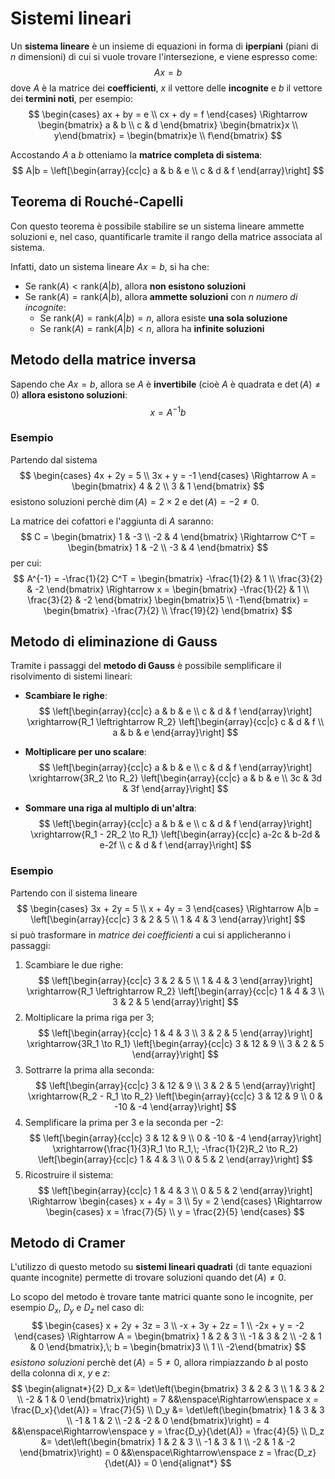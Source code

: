 # Sistemi lineari

Un **sistema lineare** è un insieme di equazioni in forma di **iperpiani** (piani di $n$ dimensioni) di cui si vuole trovare l'intersezione, e viene espresso come:
$$Ax = b$$
dove $A$ è la matrice dei **coefficienti**, $x$ il vettore delle **incognite** e $b$ il vettore dei **termini noti**, per esempio:
$$
\begin{cases}
ax + by = e \\
cx + dy = f
\end{cases} \Rightarrow
\begin{bmatrix}
a & b \\
c & d
\end{bmatrix}
\begin{bmatrix}x \\ y\end{bmatrix} =
\begin{bmatrix}e \\ f\end{bmatrix}
$$

Accostando $A$ a $b$ otteniamo la **matrice completa di sistema**:
$$
A|b =
\left[\begin{array}{cc|c}
a & b & e \\
c & d & f
\end{array}\right]
$$

<!-- TODO: È importante?
Nel caso di $\mathbb{R}^2$, ci sono due variabili $x$ e $y$ e quindi l'_iperpiano_ è una retta:
- Se sono **parallele** (cioè quando $\cos\theta = \pm 1$, dove $\theta$ è l'angolo tra le rette), il sistema **non ha soluzioni**
- Se sono **coincidenti** (cioè quando $\cos\theta = 0$) ha **infinite soluzioni**
- Se sono **non parallele** (cioè quando $\cos\theta \not\in \{\pm 1, 0\}$) ha **una soluzione** che sarà un punto
-->

## Teorema di Rouché-Capelli

Con questo teorema è possibile stabilire se un sistema lineare ammette soluzioni e, nel caso, quantificarle tramite il rango della matrice associata al sistema.

Infatti, dato un sistema lineare $Ax = b$, si ha che:
- Se $\mathrm{rank}(A) < \mathrm{rank}(A|b)$, allora **non esistono soluzioni**
- Se $\mathrm{rank}(A) = \mathrm{rank}(A|b)$, allora **ammette soluzioni** con $n$ _numero di incognite_:
	- Se $\mathrm{rank}(A) = \mathrm{rank}(A|b) = n$, allora esiste **una sola soluzione**
	- Se $\mathrm{rank}(A) = \mathrm{rank}(A|b) < n$, allora ha **infinite soluzioni**

## Metodo della matrice inversa

Sapendo che $Ax = b$, allora se $A$ è **invertibile** (cioè $A$ è quadrata e $\det(A) \neq 0$) **allora esistono soluzioni**:
$$x = A^{-1}b$$

### Esempio

Partendo dal sistema
$$
\begin{cases}
4x + 2y = 5 \\
3x + y = -1
\end{cases} \Rightarrow
A = \begin{bmatrix}
4 & 2 \\
3 & 1
\end{bmatrix}
$$
esistono soluzioni perchè $\dim(A) = 2 \times 2$ e $\det(A) = -2 \neq 0$.

La matrice dei cofattori e l'aggiunta di $A$ saranno:
$$
C = \begin{bmatrix}
1 & -3 \\
-2 & 4
\end{bmatrix} \Rightarrow
C^T = \begin{bmatrix}
1 & -2 \\
-3 & 4
\end{bmatrix}
$$
per cui:
$$
A^{-1} = -\frac{1}{2} C^T =
\begin{bmatrix}
-\frac{1}{2} & 1 \\
\frac{3}{2} & -2
\end{bmatrix} \Rightarrow
x = \begin{bmatrix}
-\frac{1}{2} & 1 \\
\frac{3}{2} & -2
\end{bmatrix}
\begin{bmatrix}5 \\ -1\end{bmatrix} =
\begin{bmatrix}
-\frac{7}{2} \\
\frac{19}{2}
\end{bmatrix}
$$

## Metodo di eliminazione di Gauss

Tramite i passaggi del **metodo di Gauss** è possibile semplificare il risolvimento di sistemi lineari:
- **Scambiare le righe**:
$$
\left[\begin{array}{cc|c}
a & b & e \\
c & d & f
\end{array}\right] \xrightarrow{R_1 \leftrightarrow R_2}
\left[\begin{array}{cc|c}
c & d & f \\
a & b & e
\end{array}\right]
$$

- **Moltiplicare per uno scalare**:
$$
\left[\begin{array}{cc|c}
a & b & e \\
c & d & f
\end{array}\right] \xrightarrow{3R_2 \to R_2}
\left[\begin{array}{cc|c}
a & b & e \\
3c & 3d & 3f
\end{array}\right]
$$

- **Sommare una riga al multiplo di un'altra**:
$$
\left[\begin{array}{cc|c}
a & b & e \\
c & d & f
\end{array}\right] \xrightarrow{R_1 - 2R_2 \to R_1}
\left[\begin{array}{cc|c}
a-2c & b-2d & e-2f \\
c & d & f
\end{array}\right]
$$

### Esempio

Partendo con il sistema lineare
$$
\begin{cases}
3x + 2y = 5 \\
x + 4y = 3
\end{cases} \Rightarrow
A|b =
\left[\begin{array}{cc|c}
3 & 2 & 5 \\
1 & 4 & 3
\end{array}\right]
$$
si può trasformare in _matrice dei coefficienti_ a cui si applicheranno i passaggi:
1. Scambiare le due righe:
$$
\left[\begin{array}{cc|c}
3 & 2 & 5 \\
1 & 4 & 3
\end{array}\right] \xrightarrow{R_1 \leftrightarrow R_2}
\left[\begin{array}{cc|c}
1 & 4 & 3 \\
3 & 2 & 5
\end{array}\right]
$$
2. Moltiplicare la prima riga per $3$;
$$
\left[\begin{array}{cc|c}
1 & 4 & 3 \\
3 & 2 & 5
\end{array}\right] \xrightarrow{3R_1 \to R_1}
\left[\begin{array}{cc|c}
3 & 12 & 9 \\
3 & 2 & 5
\end{array}\right]
$$
3. Sottrarre la prima alla seconda:
$$
\left[\begin{array}{cc|c}
3 & 12 & 9 \\
3 & 2 & 5
\end{array}\right] \xrightarrow{R_2 - R_1 \to R_2}
\left[\begin{array}{cc|c}
3 & 12 & 9 \\
0 & -10 & -4
\end{array}\right]
$$
4. Semplificare la prima per $3$ e la seconda per $-2$:
$$
\left[\begin{array}{cc|c}
3 & 12 & 9 \\
0 & -10 & -4
\end{array}\right] \xrightarrow{\frac{1}{3}R_1 \to R_1,\; -\frac{1}{2}R_2 \to R_2}
\left[\begin{array}{cc|c}
1 & 4 & 3 \\
0 & 5 & 2
\end{array}\right]
$$
5. Ricostruire il sistema:
$$
\left[\begin{array}{cc|c}
1 & 4 & 3 \\
0 & 5 & 2
\end{array}\right] \Rightarrow
\begin{cases}
x + 4y = 3 \\
5y = 2
\end{cases} \Rightarrow
\begin{cases}
x = \frac{7}{5} \\
y = \frac{2}{5}
\end{cases}
$$

## Metodo di Cramer

L'utilizzo di questo metodo su **sistemi lineari quadrati** (di tante equazioni quante incognite) permette di trovare soluzioni quando $\det(A) \neq 0$.

Lo scopo del metodo è trovare tante matrici quante sono le incognite, per esempio $D_x$, $D_y$ e $D_z$ nel caso di:
$$
\begin{cases}
x + 2y + 3z = 3 \\
-x + 3y + 2z = 1 \\
-2x + y = -2
\end{cases} \Rightarrow
A = \begin{bmatrix}
1 & 2 & 3 \\
-1 & 3 & 2 \\
-2 & 1 & 0
\end{bmatrix},\;
b = \begin{bmatrix}3 \\ 1 \\ -2\end{bmatrix}
$$
_esistono soluzioni_ perchè $\det(A) = 5 \neq 0$, allora rimpiazzando $b$ al posto della colonna di $x$, $y$ e $z$:
$$
\begin{alignat*}{2}
D_x &= \det\left(\begin{bmatrix}
3 & 2 & 3 \\
1 & 3 & 2 \\
-2 & 1 & 0
\end{bmatrix}\right) = 7 &&\enspace\Rightarrow\enspace x = \frac{D_x}{\det(A)} = \frac{7}{5} \\
D_y &= \det\left(\begin{bmatrix}
1 & 3 & 3 \\
-1 & 1 & 2 \\
-2 & -2 & 0
\end{bmatrix}\right) = 4 &&\enspace\Rightarrow\enspace y = \frac{D_y}{\det(A)} = \frac{4}{5} \\
D_z &= \det\left(\begin{bmatrix}
1 & 2 & 3 \\
-1 & 3 & 1 \\
-2 & 1 & -2
\end{bmatrix}\right) = 0 &&\enspace\Rightarrow\enspace z = \frac{D_z}{\det(A)} = 0
\end{alignat*}
$$
